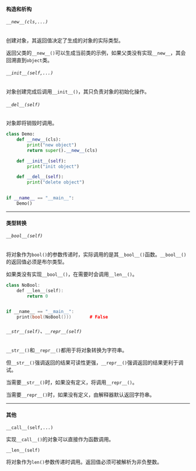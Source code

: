#### 构造和析构

###### `__new__(cls,...)`

创建对象，其返回值决定了生成的对象的实际类型。

返回父类的`__new__()`可以生成当前类的示例，如果父类没有实现`__new__`，其会回溯直到`object`类。

###### `__init__(self,...)`

对象创建完成后调用`__init__()`，其只负责对象的初始化操作。

###### `__del__(self)`

对象即将销毁时调用。

```python
class Demo:
    def __new__(cls):
        print("new object")
        return super().__new__(cls)

    def __init__(self):
        print("init object")

    def __del__(self):
        print("delete object")


if __name__ == "__main__":
    Demo()
```

---

#### 类型转换

###### `__bool__(self)`

将对象作为`bool()`的参数传递时，实际调用的是其`__bool__()`函数。`__bool__()`的返回值必须是布尔类型。

如果类没有实现`__bool__()`，在需要时会调用`__len__()`。

```cpp
class NoBool:
    def __len__(self):
        return 0


if __name__ == "__main__":
    print(bool(NoBool()))       # False

```

###### `__str__(self)`、`__repr__(self)`

`__str__()`和`__repr__()`都用于将对象转换为字符串。

但`__str__()`强调返回的结果可读性更强，`__repr__()`强调返回的结果更利于调试。

当需要`__str__()`时，如果没有定义，将调用`__repr__()`。

当需要`__repr__()`时，如果没有定义，由解释器默认返回字符串。

---

#### 其他

`__call__(self,...)`

实现`__call__()`的对象可以直接作为函数调用。

`__len__(self)`

将对象作为`len()`参数传递时调用。返回值必须可被解析为非负整数。